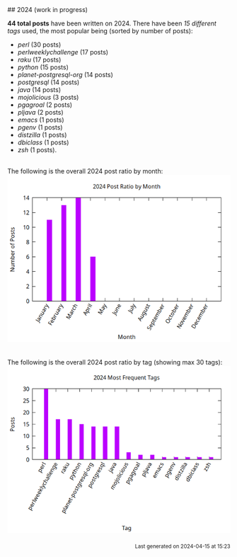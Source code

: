 <a name="2024" />
## 2024 (work in progress)

**44 total posts** have been written on 2024.
There have been *15 different tags* used, the most
popular being (sorted by number of posts):
 
- *perl* (30 posts)  
- *perlweeklychallenge* (17 posts)  
- *raku* (17 posts)  
- *python* (15 posts)  
- *planet-postgresql-org* (14 posts)  
- *postgresql* (14 posts)  
- *java* (14 posts)  
- *mojolicious* (3 posts)  
- *pgagroal* (2 posts)  
- *pljava* (2 posts)  
- *emacs* (1 posts)  
- *pgenv* (1 posts)  
- *distzilla* (1 posts)  
- *dbiclass* (1 posts)  
- *zsh* (1 posts).<br/>
<br/>
The following is the overall 2024 post ratio by month:
<br/>
    <center>
      <img src="/images/stats/2024-months.png" alt="2024 post ratio per month" />
    </center>
<br/>

<br/>
The following is the overall 2024 post ratio by tag (showing max 30 tags):
<br/>
  <center>
    <img src="/images/stats/2024-tags.png" alt="2024 post ratio per tag" />
  </center>
<br/>

<div align="right">
<small>
Last generated on 2024-04-15 at 15:23
</small>
</div>

<br/>
